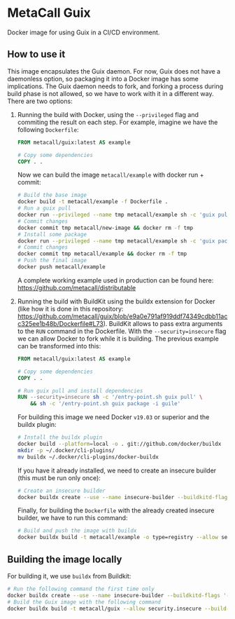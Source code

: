 # MetaCall Guix
Docker image for using Guix in a CI/CD environment.

## How to use it

This image encapsulates the Guix daemon. For now, Guix does not have a daemonless option, so packaging it into a Docker image has some implications. The Guix daemon needs to fork, and forking a process during build phase is not allowed, so we have to work with it in a different way. There are two options:

1) Running the build with Docker, using the `--privileged` flag and commiting the result on each step. For example, imagine we have the following `Dockerfile`:
    ```dockerfile
    FROM metacall/guix:latest AS example

    # Copy some dependencies
    COPY . .
    ```
    Now we can build the image `metacall/example` with docker run + commit:
    ```sh
    # Build the base image
    docker build -t metacall/example -f Dockerfile .
    # Run a guix pull
    docker run --privileged --name tmp metacall/example sh -c 'guix pull'
    # Commit changes
    docker commit tmp metacall/new-image && docker rm -f tmp
    # Install some package
    docker run --privileged --name tmp metacall/example sh -c 'guix package -i guile'
    # Commit changes
    docker commit tmp metacall/example && docker rm -f tmp
    # Push the final image
    docker push metacall/example
    ```
    A complete working example used in production can be found here: https://github.com/metacall/distributable

2) Running the build with BuildKit using the buildx extension for Docker (like how it is done in this repository: https://github.com/metacall/guix/blob/e9a0e791af919ddf74349cdbb11acc325ee1b48b/Dockerfile#L73). BuildKit allows to pass extra arguments to the `RUN` command in the Dockerfile. With the `--security=insecure` flag we can allow Docker to fork while it is building. The previous example can be transformed into this:
    ```dockerfile
    FROM metacall/guix:latest AS example

    # Copy some dependencies
    COPY . .

    # Run guix pull and install dependencies
    RUN --security=insecure sh -c '/entry-point.sh guix pull' \
        && sh -c '/entry-point.sh guix package -i guile'
    ```
    For building this image we need Docker `v19.03` or superior and the buildx plugin:
    ```sh
    # Install the buildx plugin
    docker build --platform=local -o . git://github.com/docker/buildx
    mkdir -p ~/.docker/cli-plugins/
    mv buildx ~/.docker/cli-plugins/docker-buildx
    ```
    If you have it already installed, we need to create an insecure builder (this must be run only once):
    ```sh
    # Create an insecure builder
    docker buildx create --use --name insecure-builder --buildkitd-flags '--allow-insecure-entitlement security.insecure'
    ```
    Finally, for building the `Dockerfile` with the already created insecure builder, we have to run this command:
    ```sh
    # Build and push the image with buildx
    docker buildx build -t metacall/example -o type=registry --allow security.insecure .
    ```

## Building the image locally

For building it, we use `buildx` from Buildkit:

```sh
# Run the following command the first time only
docker buildx create --use --name insecure-builder --buildkitd-flags '--allow-insecure-entitlement security.insecure'
# Build the Guix image with the following command
docker buildx build -t metacall/guix --allow security.insecure --build-arg METACALL_GUIX_VERSION="1.4.0" --build-arg METACALL_GUIX_ARCH="x86_64" .
```
